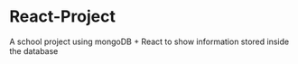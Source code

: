 # React-Project
A school project using mongoDB + React to show information stored inside the database
